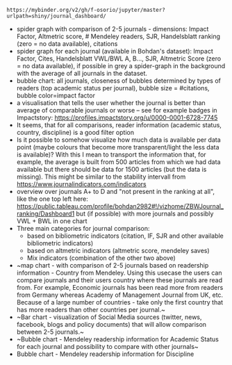     https://mybinder.org/v2/gh/f-osorio/jupyter/master?urlpath=shiny/journal_dashboard/

- spider graph with comparison of 2-5 journals - dimensions: Impact Factor, Altmetric score, # Mendeley readers, SJR, Handelsblatt ranking (zero = no data available), citations 
- spider graph for each journal (available in Bohdan's dataset): Impact Factor, Cites, Handelsblatt VWL/BWL A, B..., SJR, Altmetric Score (zero = no data available), if possible in grey a spider-graph in the background with the average of all journals in the dataset. 
- bubble chart: all journals, closeness of bubbles determined by types of readers (top academic status per journal), bubble size = #citations, bubble color=impact factor 
- a visualisation that tells the user whether the journal is better
than average of comparable journals or worse – see for example badges in Impactstory: https://profiles.impactstory.org/u/0000-0001-6728-7745 
- It seems, that for all comparisons, reader information (academic status, country, discipline) is a good filter option 
- Is it possible to somehow visualize how much data is available per data point (maybe colours that become more transparent/light the less data is available)? With this I mean to transport the information that, for example, the average is built from 500 articles from which we had data available but there should be data for 1500 articles (but the data is missing). This might be similar to the stability intervall from https://www.journalindicators.com/indicators 
- overview over journals A+ to D and "not present in the ranking at all", like the one top left here: https://public.tableau.com/profile/bohdan2982#!/vizhome/ZBWJournal_ranking/Dashboard1 but (if possible) with more journals and possibly VWL + BWL in one chart 
- Three main categories for journal comparison: 
    - based on bibliometric indicators (citation, IF, SJR and other available bibliometric indicators) 
    - based on altmetric indicators (altmetric score, mendeley saves) 
    - Mix indicators (combination of the other two above) 
- ~map chart - with comparison of 2-5 journals based on readership information - Country from Mendeley. Using this usecase the users can compare journals and their users country where these journals are read from. For example, Economic journals has been read more from readers from Germany whereas Academy of Management Journal from UK, etc.
Because of a large number of countries - take only the first country that has more readers than other countries per journal.~
- ~Bar chart - visualization of Social Media sources (twitter, news, facebook, blogs and policy documents) that will allow comparison between 2-5 journals.~
- ~Bubble chart - Mendeley readership information for Academic Status for each journal and possibility to compare with other journals~
- Bubble chart - Mendeley readership information for Discipline
